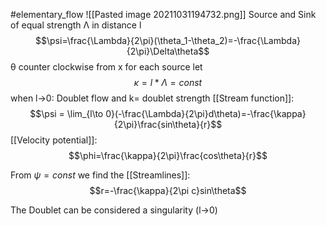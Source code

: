 #elementary_flow 
![[Pasted image 20211031194732.png]]
Source and Sink of equal strength Λ in distance l
$$\psi=\frac{\Lambda}{2\pi}(\theta_1-\theta_2)=-\frac{\Lambda}{2\pi}\Delta\theta$$
θ counter clockwise from x for each source
let 
$$\kappa=l*\Lambda=const$$
when l->0: Doublet flow and   k= doublet strength
[[Stream function]]:
$$\psi = \lim_{l\to 0}(-\frac{\Lambda}{2\pi}d\theta)=-\frac{\kappa}{2\pi}\frac{sin\theta}{r}$$
[[Velocity potential]]:
$$\phi=\frac{\kappa}{2\pi}\frac{cos\theta}{r}$$

From $\psi =const$ we find the [[Streamlines]]:
$$r=-\frac{\kappa}{2\pi c}sin\theta$$

The Doublet can be considered a singularity (l->0)